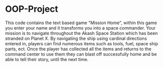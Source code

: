 # OOP-Project
This code contains the text based game "Mission Home", within this game you enter your name and it transforms you into
a space commander. Your mission is to navigate throughout the Akash Space Station which has been stranded on Planet X.
By navigating the ship using cardinal directions entered in, players can find numerous items such as tools, fuel, space ship parts, ect.
Once the player has collected all the items and returns to the command center to use them they can blast off successfully home
and be able to tell their story, until the next time.
